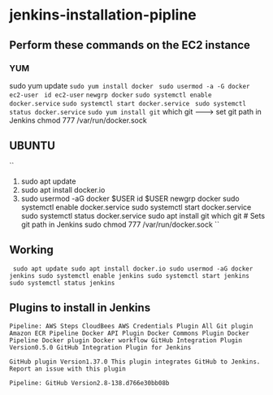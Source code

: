 # jenkins-installation-pipline

## Perform these commands on the EC2 instance

### YUM 
sudo yum update
  ``sudo yum install docker``
 `` sudo usermod -a -G docker ec2-user``
 `` id ec2-user``
  ``newgrp docker``
  ``sudo systemctl enable docker.service``
  ``sudo systemctl start docker.service``
 `` sudo systemctl status docker.service``
  ``sudo yum install git``
which git ---> set git path in Jenkins
chmod 777 /var/run/docker.sock

## UBUNTU
``
1. sudo apt update
2. sudo apt install docker.io
3. sudo usermod -aG docker $USER
id $USER
newgrp docker
sudo systemctl enable docker.service
sudo systemctl start docker.service
sudo systemctl status docker.service
sudo apt install git
which git # Sets git path in Jenkins
sudo chmod 777 /var/run/docker.sock
``

## Working
``
sudo apt update
sudo apt install docker.io
sudo usermod -aG docker jenkins
sudo systemctl enable jenkins
sudo systemctl start jenkins
sudo systemctl status jenkins``

## Plugins to install in Jenkins
``Pipeline: AWS Steps
CloudBees AWS Credentials Plugin
All Git plugin
Amazon ECR Pipeline
Docker API Plugin
Docker Commons Plugin
Docker Pipeline
Docker plugin
Docker workflow
GitHub Integration Plugin Version0.5.0 GitHub Integration Plugin for Jenkins``

``GitHub plugin Version1.37.0 This plugin integrates GitHub to Jenkins. Report an issue with this plugin``

``Pipeline: GitHub Version2.8-138.d766e30bb08b``

